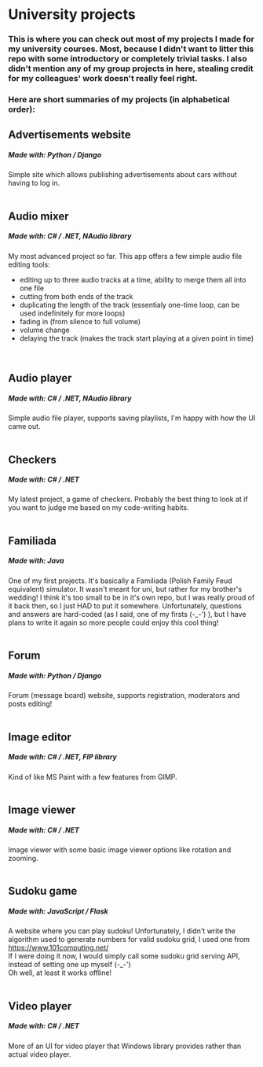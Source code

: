 # University projects

### This is where you can check out most of my projects I made for my university courses. Most, because I didn't want to litter this repo with some introductory or completely trivial tasks. I also didn't mention any of my group projects in here, stealing credit for my colleagues' work doesn't really feel right.


### Here are short summaries of my projects (in alphabetical order): 

## Advertisements website
##### Made with: Python / Django
Simple site which allows publishing advertisements about cars without having to log in.
<br>
<br>

## Audio mixer
##### Made with: C# / .NET,  NAudio library
My most advanced project so far. This app offers a few simple audio file editing tools: 
- editing up to three audio tracks at a time, ability to merge them all into one file
- cutting from both ends of the track
- duplicating the length of the track (essentialy one-time loop, can be used indefinitely for more loops)
- fading in (from silence to full volume)
- volume change
- delaying the track (makes the track start playing at a given point in time)
<br>

## Audio player
##### Made with: C# / .NET, NAudio library
Simple audio file player, supports saving playlists, I'm happy with how the UI came out.
<br>
<br>

## Checkers
##### Made with: C# / .NET
My latest project, a game of checkers. Probably the best thing to look at if you want to judge me based on my code-writing habits.
<br>
<br>

## Familiada
##### Made with: Java
One of my first projects. It's basically a Familiada (Polish Family Feud equivalent) simulator. It wasn't meant for uni, but rather for my brother's wedding! I think it's too small to be in it's own repo, but I was really proud of it back then, so I just HAD to put it somewhere. Unfortunately, questions and answers are hard-coded (as I said, one of my firsts (-_-') ), but I have plans to write it again so more people could enjoy this cool thing!
<br>
<br>

## Forum
##### Made with: Python / Django
Forum (message board) website, supports registration, moderators and posts editing!
<br>
<br>

## Image editor
##### Made with: C# / .NET, FIP library
Kind of like MS Paint with a few features from GIMP.
<br>
<br>

## Image viewer
##### Made with: C# / .NET
Image viewer with some basic image viewer options like rotation and zooming.
<br>
<br>

## Sudoku game
##### Made with: JavaScript / Flask
A website where you can play sudoku! Unfortunately,  I didn't write the algorithm used to generate numbers for valid sudoku grid, I used one from https://www.101computing.net/ <br>
If I were doing it now, I would simply call some sudoku grid serving API, instead of setting one up myself (-_-') <br>
Oh well, at least it works offline!
<br>
<br>

## Video player
##### Made with: C# / .NET
More of an UI for video player that Windows library provides rather than actual video player.
<br>









